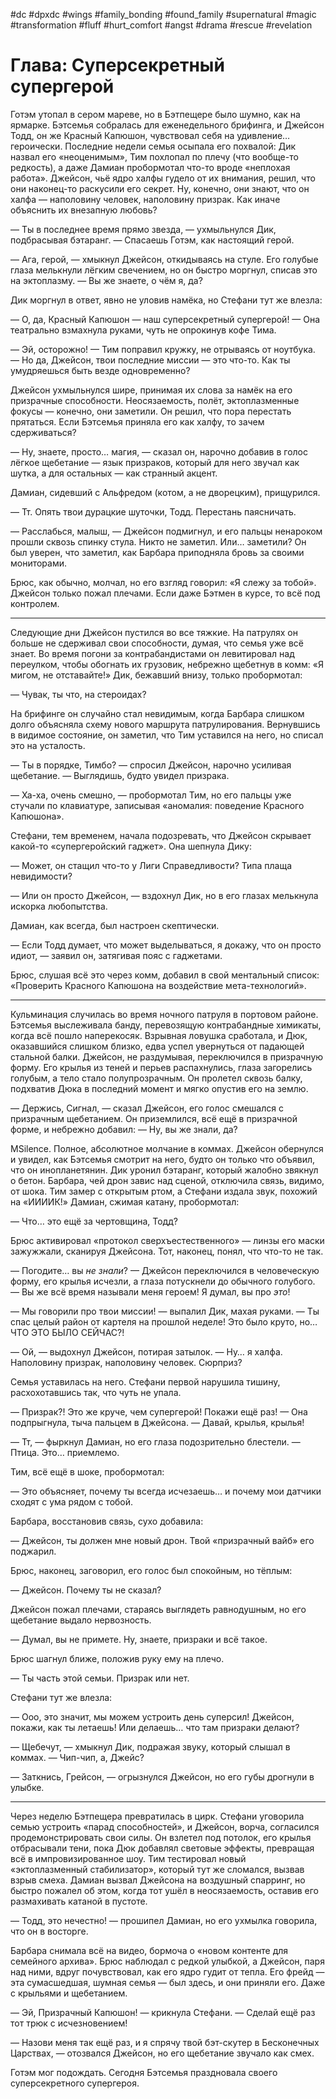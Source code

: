 #dc #dpxdc #wings #family_bonding #found_family #supernatural #magic #transformation #fluff #hurt_comfort #angst #drama #rescue #revelation 


# Глава: Суперсекретный супергерой

Готэм утопал в сером мареве, но в Бэтпещере было шумно, как на ярмарке. Бэтсемья собралась для еженедельного брифинга, и Джейсон Тодд, он же Красный Капюшон, чувствовал себя на удивление… героически. Последние недели семья осыпала его похвалой: Дик назвал его «неоценимым», Тим похлопал по плечу (что вообще-то редкость), а даже Дамиан пробормотал что-то вроде «неплохая работа». Джейсон, чьё ядро халфы гудело от их внимания, решил, что они наконец-то раскусили его секрет. Ну, конечно, они знают, что он халфа — наполовину человек, наполовину призрак. Как иначе объяснить их внезапную любовь?

— Ты в последнее время прямо звезда, — ухмыльнулся Дик, подбрасывая бэтаранг. — Спасаешь Готэм, как настоящий герой.

— Ага, герой, — хмыкнул Джейсон, откидываясь на стуле. Его голубые глаза мелькнули лёгким свечением, но он быстро моргнул, списав это на эктоплазму. — Вы же знаете, о чём я, да?

Дик моргнул в ответ, явно не уловив намёка, но Стефани тут же влезла:

— О, да, Красный Капюшон — наш суперсекретный супергерой! — Она театрально взмахнула руками, чуть не опрокинув кофе Тима.

— Эй, осторожно! — Тим поправил кружку, не отрываясь от ноутбука. — Но да, Джейсон, твои последние миссии — это что-то. Как ты умудряешься быть везде одновременно?

Джейсон ухмыльнулся шире, принимая их слова за намёк на его призрачные способности. Неосязаемость, полёт, эктоплазменные фокусы — конечно, они заметили. Он решил, что пора перестать прятаться. Если Бэтсемья приняла его как халфу, то зачем сдерживаться?

— Ну, знаете, просто… магия, — сказал он, нарочно добавив в голос лёгкое щебетание — язык призраков, который для него звучал как шутка, а для остальных — как странный акцент.

Дамиан, сидевший с Альфредом (котом, а не дворецким), прищурился.

— Тт. Опять твои дурацкие шуточки, Тодд. Перестань паясничать.

— Расслабься, малыш, — Джейсон подмигнул, и его пальцы ненароком прошли сквозь спинку стула. Никто не заметил. Или… заметили? Он был уверен, что заметил, как Барбара приподняла бровь за своими мониторами.

Брюс, как обычно, молчал, но его взгляд говорил: «Я слежу за тобой». Джейсон только пожал плечами. Если даже Бэтмен в курсе, то всё под контролем.

---

Следующие дни Джейсон пустился во все тяжкие. На патрулях он больше не сдерживал свои способности, думая, что семья уже всё знает. Во время погони за контрабандистами он левитировал над переулком, чтобы обогнать их грузовик, небрежно щебетнув в комм: «Я мигом, не отставайте!» Дик, бежавший внизу, только пробормотал:

— Чувак, ты что, на стероидах?

На брифинге он случайно стал невидимым, когда Барбара слишком долго объясняла схему нового маршрута патрулирования. Вернувшись в видимое состояние, он заметил, что Тим уставился на него, но списал это на усталость.

— Ты в порядке, Тимбо? — спросил Джейсон, нарочно усиливая щебетание. — Выглядишь, будто увидел призрака.

— Ха-ха, очень смешно, — пробормотал Тим, но его пальцы уже стучали по клавиатуре, записывая «аномалия: поведение Красного Капюшона».

Стефани, тем временем, начала подозревать, что Джейсон скрывает какой-то «супергеройский гаджет». Она шепнула Дику:

— Может, он стащил что-то у Лиги Справедливости? Типа плаща невидимости?

— Или он просто Джейсон, — вздохнул Дик, но в его глазах мелькнула искорка любопытства.

Дамиан, как всегда, был настроен скептически.

— Если Тодд думает, что может выделываться, я докажу, что он просто идиот, — заявил он, затягивая пояс с гаджетами.

Брюс, слушая всё это через комм, добавил в свой ментальный список: «Проверить Красного Капюшона на воздействие мета-технологий».

---

Кульминация случилась во время ночного патруля в портовом районе. Бэтсемья выслеживала банду, перевозящую контрабандные химикаты, когда всё пошло наперекосяк. Взрывная ловушка сработала, и Дюк, оказавшийся слишком близко, едва успел увернуться от падающей стальной балки. Джейсон, не раздумывая, переключился в призрачную форму. Его крылья из теней и перьев распахнулись, глаза загорелись голубым, а тело стало полупрозрачным. Он пролетел сквозь балку, подхватив Дюка в последний момент и мягко опустив его на землю.

— Держись, Сигнал, — сказал Джейсон, его голос смешался с призрачным щебетанием. Он приземлился, всё ещё в призрачной форме, и небрежно добавил: — Ну, вы же знали, да?

МSilence. Полное, абсолютное молчание в коммах. Джейсон обернулся и увидел, как Бэтсемья смотрит на него, будто он только что объявил, что он инопланетянин. Дик уронил бэтаранг, который жалобно звякнул о бетон. Барбара, чей дрон завис над сценой, отключила связь, видимо, от шока. Тим замер с открытым ртом, а Стефани издала звук, похожий на «ИИИИК!» Дамиан, сжимая катану, пробормотал:

— Что… это ещё за чертовщина, Тодд?

Брюс активировал «протокол сверхъестественного» — линзы его маски зажужжали, сканируя Джейсона. Тот, наконец, понял, что что-то не так.

— Погодите… вы *не знали*? — Джейсон переключился в человеческую форму, его крылья исчезли, а глаза потускнели до обычного голубого. — Вы же всё время называли меня героем! Я думал, вы про *это*!

— Мы говорили про твои миссии! — выпалил Дик, махая руками. — Ты спас целый район от картеля на прошлой неделе! Это было круто, но… ЧТО ЭТО БЫЛО СЕЙЧАС?!

— Ой, — выдохнул Джейсон, потирая затылок. — Ну… я халфа. Наполовину призрак, наполовину человек. Сюрприз?

Семья уставилась на него. Стефани первой нарушила тишину, расхохотавшись так, что чуть не упала.

— Призрак?! Это же круче, чем супергерой! Покажи ещё раз! — Она подпрыгнула, тыча пальцем в Джейсона. — Давай, крылья, крылья!

— Тт, — фыркнул Дамиан, но его глаза подозрительно блестели. — Птица. Это… приемлемо.

Тим, всё ещё в шоке, пробормотал:

— Это объясняет, почему ты всегда исчезаешь… и почему мои датчики сходят с ума рядом с тобой.

Барбара, восстановив связь, сухо добавила:

— Джейсон, ты должен мне новый дрон. Твой «призрачный вайб» его поджарил.

Брюс, наконец, заговорил, его голос был спокойным, но тёплым:

— Джейсон. Почему ты не сказал?

Джейсон пожал плечами, стараясь выглядеть равнодушным, но его щебетание выдало нервозность.

— Думал, вы не примете. Ну, знаете, призраки и всё такое.

Брюс шагнул ближе, положив руку ему на плечо.

— Ты часть этой семьи. Призрак или нет.

Стефани тут же влезла:

— Ооо, это значит, мы можем устроить день суперсил! Джейсон, покажи, как ты летаешь! Или делаешь… что там призраки делают?

— Щебечут, — хмыкнул Дик, подражая звуку, который слышал в коммах. — Чип-чип, а, Джейс?

— Заткнись, Грейсон, — огрызнулся Джейсон, но его губы дрогнули в улыбке.

---

Через неделю Бэтпещера превратилась в цирк. Стефани уговорила семью устроить «парад способностей», и Джейсон, ворча, согласился продемонстрировать свои силы. Он взлетел под потолок, его крылья отбрасывали тени, пока Дюк добавлял световые эффекты, превращая всё в импровизированное шоу. Тим тестировал новый «эктоплазменный стабилизатор», который тут же сломался, вызвав взрыв смеха. Дамиан вызвал Джейсона на воздушный спарринг, но быстро пожалел об этом, когда тот ушёл в неосязаемость, оставив его размахивать катаной в пустоте.

— Тодд, это нечестно! — прошипел Дамиан, но его ухмылка говорила, что он в восторге.

Барбара снимала всё на видео, бормоча о «новом контенте для семейного архива». Брюс наблюдал с редкой улыбкой, а Джейсон, паря над ними, вдруг почувствовал, как его ядро гудит от тепла. Его фрейд — эта сумасшедшая, шумная семья — был здесь, и они приняли его. Даже с крыльями и щебетанием.

— Эй, Призрачный Капюшон! — крикнула Стефани. — Сделай ещё раз тот трюк с исчезновением!

— Назови меня так ещё раз, и я спрячу твой бэт-скутер в Бесконечных Царствах, — отозвался Джейсон, но его щебетание звучало как смех.

Готэм мог подождать. Сегодня Бэтсемья праздновала своего суперсекретного супергероя.

